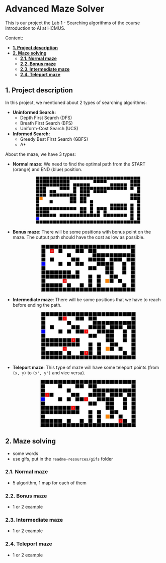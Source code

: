 # Advanced Maze Solver

This is our project the Lab 1 - Searching algorithms of the course Introduction to AI at HCMUS.

Content:
- [**1. Project description**](#project-description)
- [**2. Maze solving**](#maze-solving)
    - [**2.1. Normal maze**](#normal-maze)
    - [**2.2. Bonus maze**](#bonus-maze)
    - [**2.3. Intermediate maze**](#inter-maze)
    - [**2.4. Teleport maze**](#teleport-maze)


## 1. Project description
<a name='project-description'></a>

In this project, we mentioned about 2 types of searching algorithms:
- **Uninformed Search:**
    - Depth First Search (DFS)
    - Breath First Search (BFS)
    - Uniform-Cost Search (UCS)
- **Informed Search:**
    - Greedy Best First Search (GBFS)
    - A*

About the maze, we have 3 types:
- **Normal maze:** We need to find the optimal path from the START (orange) and END (blue) position.
    <p align="center">
    <img height="150px" src="./readme-resources/images/normal-ex.jpg"></img>
    </p>
- **Bonus maze**: There will be some positions with bonus point on the maze. The output path should have the cost as low as possible.
    <p align="center">
    <img height="150px" src="./readme-resources/images/bonus-ex.jpg"></img>
    </p>

- **Intermediate maze**: There will be some positions that we have to reach before ending the path.
    <p align="center">
    <img height="150px" src="./readme-resources/images/inter-ex.jpg"></img>
    </p>

- **Teleport maze**: This type of maze will have some teleport points (from `(x, y)` to `(x', y')` and vice versa).
    <p align="center">
    <img height="150px" src="./readme-resources/images/teleport-ex.jpg"></img>
    </p>

## 2. Maze solving
<a name='maze-solving'></a>
- some words
- use gifs, put in the `readme-resources/gifs` folder
 
### 2.1. Normal maze
<a name='normal-maze'></a>
- 5 algorithm, 1 map for each of them

### 2.2. Bonus maze
<a name='bonus-maze'></a>
- 1 or 2 example

### 2.3. Intermediate maze
<a name='inter-maze'></a>
- 1 or 2 example

### 2.4. Teleport maze
<a name='teleport-maze'></a>
- 1 or 2 example
